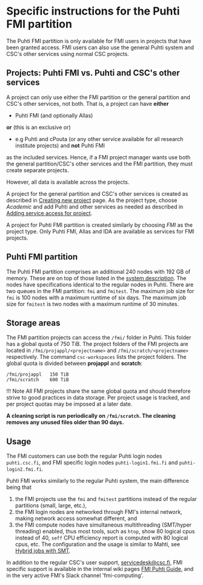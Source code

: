 # Specific instructions for the Puhti FMI partition

The Puhti FMI partition is only available for FMI users in projects that have been granted access. FMI users can also use the general Puhti system and CSC's other services using normal CSC projects.


## Projects: Puhti FMI vs. Puhti and CSC's other services

A project can only use either the FMI partition or the general partition and CSC's other services, not both. That is, a project can have **either**

* Puhti FMI (and optionally Allas)

**or** (this is an exclusive or)

* e.g Puhti and cPouta (or any other service available for all research institute projects) and **not** Puhti FMI

as the included services. Hence, if a FMI project manager wants use both the general partition/CSC's other services and the FMI partition, they must create separate projects.

However, all data is available across the projects.

A project for the general partition and CSC's other services is created as described in [Creating new project](how-to-create-new-project.md) page. As the project type, choose _Academic_ and add Puhti and other services as needed as described in [Adding service access for project](how-to-add-service-access-for-project.md).

A project for Puhti FMI partition is created similarly by choosing _FMI_ as the project type. Only Puhti FMI, Allas and IDA are available as services for FMI projects.

## Puhti FMI partition

The Puhti FMI partition comprises an additional 240 nodes with 192 GB of memory. These are on top of those listed in the [system description](../computing/systems-puhti.md). The nodes have specifications identical to the regular nodes in Puhti. There are two queues in the FMI partition: `fmi` and `fmitest`. The maximum job size for `fmi` is 100 nodes with a maximum runtime of six days. The maximum job size for `fmitest` is two nodes with a maximum runtime of 30 minutes.

## Storage areas

The FMI partition projects can access the `/fmi/` folder in Puhti. This folder has a global quota of 750 TiB. The project folders of the FMI projects are located in `/fmi/projappl/<projectname>` and `/fmi/scratch/<projectname>` respectively. The command `csc-workspaces` lists the project folders. The global quota is divided
between __projappl__ and __scratch__:
```text
/fmi/projappl   150 TiB
/fmi/scratch    600 TiB
```

!!! Note
    All FMI projects share the same global quota and should therefore strive to good practices in data storage.
    Per project usage is tracked, and per project quotas may be imposed at a later date.

**A cleaning script is run periodically on `/fmi/scratch`. The cleaning removes any unused files older than 90 days.**

## Usage

The FMI customers can use both the regular Puhti login nodes `puhti.csc.fi`, and FMI specific login nodes `puhti-login1.fmi.fi` and `puhti-login2.fmi.fi`.

Puhti FMI works similarly to the regular Puhti system, the main difference being that

1. the FMI projects use the `fmi` and `fmitest` partitions instead of the regular partitions (small, large, etc.),
2. the FMI login nodes are networked through FMI's internal network, making network access somewhat different, and
3. the FMI compute nodes have simultaneous multithreading (SMT/hyper threading) enabled, thus most tools, such as `htop`,
   show 80 logical cpus instead of 40, `seff` CPU efficiency report is computed with 80 logical cpus, etc. The configuration
   and the usage is similar to Mahti, see
   [Hybrid jobs with SMT](/computing/running/creating-job-scripts-mahti/#hybrid-batch-jobs-with-simultaneous-multithreading-smt).

In addition to the regular CSC's user support, [servicedesk@csc.fi](mailto:servicedesk@csc.fi), FMI specific support is available in the internal wiki pages [FMI Puhti Guide](https://wiki.fmi.fi/display/VTUKI/FMI+Puhti+guide), and in the very active FMI's Slack channel 'fmi-computing'.
